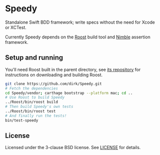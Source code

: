 # Speedy

Standalone Swift BDD framework; write specs without the need for Xcode or XCTest.

Currently Speedy depends on the [Roost] build tool and [Nimble] assertion framework.

[Roost]: https://github.com/dirk/Roost
[Nimble]: https://github.com/Quick/Nimble

## Setup and running

You'll need Roost built in the parent directory, see [its repository](https://github.com/dirk/Roost) for instructions on downloading and building Roost.

```bash
git clone https://github.com/dirk/Speedy.git
# Fetch the dependencies
cd Speedy/vendor; carthage bootstrap --platform mac; cd ..
# Use Roost to build Speedy
../Roost/bin/roost build
# Then build Speedy's own tests
../Roost/bin/roost test
# And finally run the tests!
bin/test-speedy
```

## License

Licensed under the 3-clause BSD license. See [LICENSE](LICENSE) for details.
